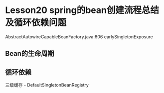 # Lesson20 spring的bean创建流程总结及循环依赖问题

AbstractAutowireCapableBeanFactory.java:606
earlySingletonExposure

## Bean的生命周期

## 循环依赖

三级缓存 - DefaultSingletonBeanRegistry


